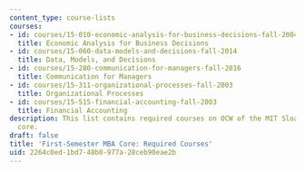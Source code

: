 ```yaml
---
content_type: course-lists
courses:
- id: courses/15-010-economic-analysis-for-business-decisions-fall-2004
  title: Economic Analysis for Business Decisions
- id: courses/15-060-data-models-and-decisions-fall-2014
  title: Data, Models, and Decisions
- id: courses/15-280-communication-for-managers-fall-2016
  title: Communication for Managers
- id: courses/15-311-organizational-processes-fall-2003
  title: Organizational Processes
- id: courses/15-515-financial-accounting-fall-2003
  title: Financial Accounting
description: This list contains required courses on OCW of the MIT Sloan MBA first-semester
  core.
draft: false
title: 'First-Semester MBA Core: Required Courses'
uid: 2264c0ed-1bd7-48b0-977a-28ceb90eae2b
---
```

